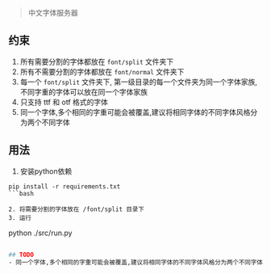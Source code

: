 > 中文字体服务器

## 约束
1. 所有需要分割的字体都放在 `font/split` 文件夹下
2. 所有不需要分割的字体都放在 `font/normal` 文件夹下 
3. 每一个 `font/split` 文件夹下, 第一级目录的每一个文件夹为同一个字体家族, 不同字重的字体可以放在同一个字体家族
4. 只支持 ttf 和 otf 格式的字体
5. 同一个字体,多个相同的字重可能会被覆盖,建议将相同字体的不同字体风格分为两个不同字体

## 用法

1. 安装python依赖
```
pip install -r requirements.txt
```bash

2. 将需要分割的字体放在 /font/split 目录下
3. 运行
```
python ./src/run.py
```bash

## TODO
- 同一个字体,多个相同的字重可能会被覆盖,建议将相同字体的不同字体风格分为两个不同字体
